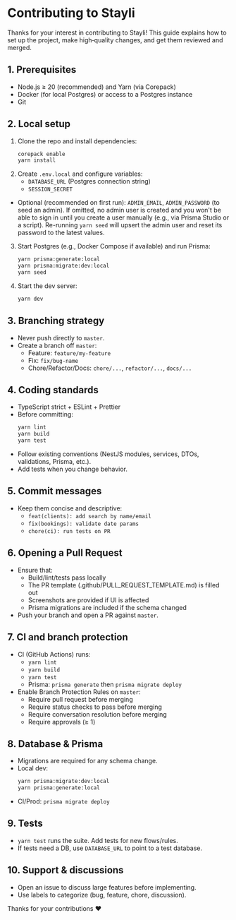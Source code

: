 # Contributing to Stayli

Thanks for your interest in contributing to Stayli! This guide explains how to set up the project, make high‑quality changes, and get them reviewed and merged.

## 1. Prerequisites
- Node.js ≥ 20 (recommended) and Yarn (via Corepack)
- Docker (for local Postgres) or access to a Postgres instance
- Git

## 2. Local setup
1. Clone the repo and install dependencies:
   ```bash
   corepack enable
   yarn install
   ```
2. Create `.env.local` and configure variables:
   - `DATABASE_URL` (Postgres connection string)
   - `SESSION_SECRET`
  - Optional (recommended on first run): `ADMIN_EMAIL`, `ADMIN_PASSWORD` (to seed an admin). If omitted, no admin user is created and you won't be able to sign in until you create a user manually (e.g., via Prisma Studio or a script). Re-running `yarn seed` will upsert the admin user and reset its password to the latest values.
3. Start Postgres (e.g., Docker Compose if available) and run Prisma:
   ```bash
   yarn prisma:generate:local
   yarn prisma:migrate:dev:local
   yarn seed
   ```
4. Start the dev server:
   ```bash
   yarn dev
   ```

## 3. Branching strategy
- Never push directly to `master`.
- Create a branch off `master`:
  - Feature: `feature/my-feature`
  - Fix: `fix/bug-name`
  - Chore/Refactor/Docs: `chore/...`, `refactor/...`, `docs/...`

## 4. Coding standards
- TypeScript strict + ESLint + Prettier
- Before committing:
  ```bash
  yarn lint
  yarn build
  yarn test
  ```
- Follow existing conventions (NestJS modules, services, DTOs, validations, Prisma, etc.).
- Add tests when you change behavior.

## 5. Commit messages
- Keep them concise and descriptive:
  - `feat(clients): add search by name/email`
  - `fix(bookings): validate date params`
  - `chore(ci): run tests on PR`

## 6. Opening a Pull Request
- Ensure that:
  - Build/lint/tests pass locally
  - The PR template (.github/PULL_REQUEST_TEMPLATE.md) is filled out
  - Screenshots are provided if UI is affected
  - Prisma migrations are included if the schema changed
- Push your branch and open a PR against `master`.

## 7. CI and branch protection
- CI (GitHub Actions) runs:
  - `yarn lint`
  - `yarn build`
  - `yarn test`
  - Prisma: `prisma generate` then `prisma migrate deploy`
- Enable Branch Protection Rules on `master`:
  - Require pull request before merging
  - Require status checks to pass before merging
  - Require conversation resolution before merging
  - Require approvals (≥ 1)

## 8. Database & Prisma
- Migrations are required for any schema change.
- Local dev:
  ```bash
  yarn prisma:migrate:dev:local
  yarn prisma:generate:local
  ```
- CI/Prod: `prisma migrate deploy`

## 9. Tests
- `yarn test` runs the suite. Add tests for new flows/rules.
- If tests need a DB, use `DATABASE_URL` to point to a test database.

## 10. Support & discussions
- Open an issue to discuss large features before implementing.
- Use labels to categorize (bug, feature, chore, discussion).

Thanks for your contributions ❤️